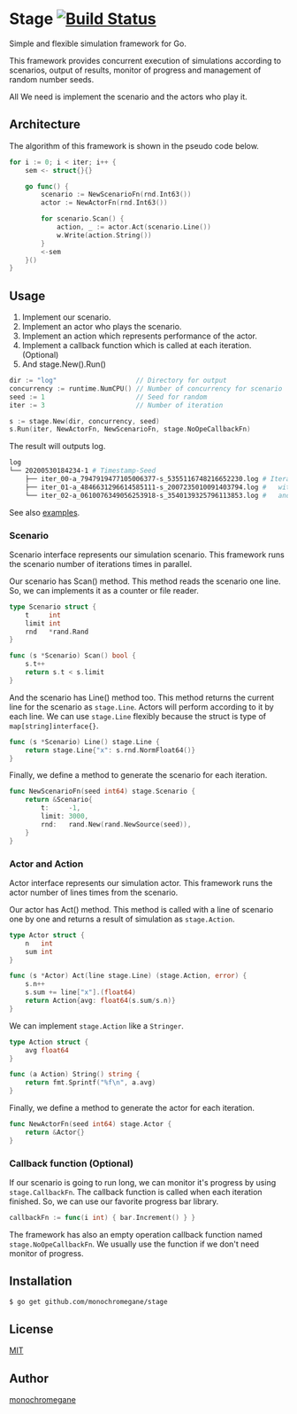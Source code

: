 # Stage [![Build Status](https://travis-ci.org/monochromegane/stage.svg?branch=master)](https://travis-ci.org/monochromegane/stage)

Simple and flexible simulation framework for Go.

This framework provides concurrent execution of simulations according to scenarios, output of results, monitor of progress and management of random number seeds.

All We need is implement the scenario and the actors who play it.

## Architecture

The algorithm of this framework is shown in the pseudo code below.

```go
for i := 0; i < iter; i++ {
    sem <- struct{}{}

    go func() {
        scenario := NewScenarioFn(rnd.Int63())
        actor := NewActorFn(rnd.Int63())

        for scenario.Scan() {
            action, _ := actor.Act(scenario.Line())
            w.Write(action.String())
        }
        <-sem
    }()
}
```

## Usage

1. Implement our scenario.
1. Implement an actor who plays the scenario.
1. Implement an action which represents performance of the actor.
1. Implement a callback function which is called at each iteration. (Optional)
1. And stage.New().Run()

```go
dir := "log"                    // Directory for output
concurrency := runtime.NumCPU() // Number of concurrency for scenario
seed := 1                       // Seed for random
iter := 3                       // Number of iteration

s := stage.New(dir, concurrency, seed)
s.Run(iter, NewActorFn, NewScenarioFn, stage.NoOpeCallbackFn)
```

The result will outputs log.

```sh
log
└── 20200530184234-1 # Timestamp-Seed
    ├── iter_00-a_7947919477105006377-s_5355116748216652230.log # Iteration log files
    ├── iter_01-a_4846631296614585111-s_2007235010091403794.log #   with seed for actor(a)
    └── iter_02-a_0610076349056253918-s_3540139325796113853.log #   and  seed for scenario(s)
```

See also [examples](https://github.com/monochromegane/stage/blob/master/_examples).


### Scenario

Scenario interface represents our simulation scenario.
This framework runs the scenario number of iterations times in parallel.

Our scenario has Scan() method.
This method reads the scenario one line.
So, we can implements it as a counter or file reader.

```go
type Scenario struct {
    t     int
    limit int
    rnd   *rand.Rand
}

func (s *Scenario) Scan() bool {
    s.t++
    return s.t < s.limit
}
```

And the scenario has Line() method too.
This method returns the current line for the scenario as `stage.Line`.
Actors will perform according to it by each line.
We can use `stage.Line` flexibly because the struct is type of `map[string]interface{}`.

```go
func (s *Scenario) Line() stage.Line {
    return stage.Line{"x": s.rnd.NormFloat64()}
}
```

Finally, we define a method to generate the scenario for each iteration.

```go
func NewScenarioFn(seed int64) stage.Scenario {
    return &Scenario{
        t:     -1,
        limit: 3000,
        rnd:   rand.New(rand.NewSource(seed)),
    }
}
```

### Actor and Action

Actor interface represents our simulation actor.
This framework runs the actor number of lines times from the scenario.

Our actor has Act() method.
This method is called with a line of scenario one by one and returns a result of simulation as `stage.Action`.

```go
type Actor struct {
    n   int
    sum int
}

func (s *Actor) Act(line stage.Line) (stage.Action, error) {
    s.n++
    s.sum += line["x"].(float64)
    return Action{avg: float64(s.sum/s.n)}
}
```

We can implement `stage.Action` like a `Stringer`.

```go
type Action struct {
    avg float64
}

func (a Action) String() string {
    return fmt.Sprintf("%f\n", a.avg)
}
```

Finally, we define a method to generate the actor for each iteration.

```go
func NewActorFn(seed int64) stage.Actor {
    return &Actor{}
}
```

### Callback function (Optional)

If our scenario is going to run long, we can monitor it's progress by using `stage.CallbackFn`.
The callback function is called when each iteration finished.
So, we can use our favorite progress bar library.

```go
callbackFn := func(i int) { bar.Increment() } }
```

The framework has also an empty operation callback function named `stage.NoOpeCallbackFn`.
We usually use the function if we don't need monitor of progress.

## Installation

```sh
$ go get github.com/monochromegane/stage
```

## License

[MIT](https://github.com/monochromegane/stage/blob/master/LICENSE)

## Author

[monochromegane](https://github.com/monochromegane)
